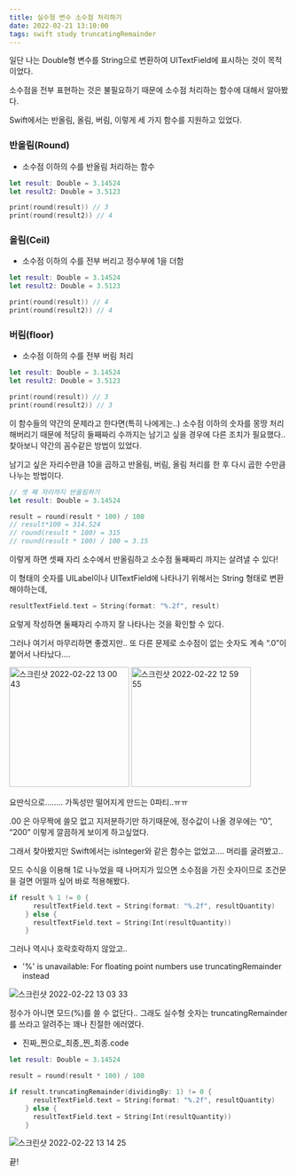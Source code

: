 ```yaml
---
title: 실수형 변수 소수점 처리하기
date: 2022-02-21 13:10:00
tags: swift study truncatingRemainder
---
```


일단 나는 Double형 변수를 String으로 변환하여 UITextField에 표시하는 것이 목적이었다.

소수점을 전부 표현하는 것은 불필요하기 때문에 소수점 처리하는 함수에 대해서 알아봤다.


Swift에서는 반올림, 올림, 버림, 이렇게 세 가지 함수를 지원하고 있었다.

### 반올림(Round)

- 소수점 이하의 수를 반올림 처리하는 함수

```swift
let result: Double = 3.14524
let result2: Double = 3.5123

print(round(result)) // 3
print(round(result2)) // 4
```

### 올림(Ceil)

- 소수점 이하의 수를 전부 버리고 정수부에 1을 더함

```swift
let result: Double = 3.14524
let result2: Double = 3.5123

print(round(result)) // 4
print(round(result2)) // 4
```

### 버림(floor)

- 소수점 이하의 수를 전부 버림 처리

```swift
let result: Double = 3.14524
let result2: Double = 3.5123

print(round(result)) // 3
print(round(result2)) // 3
```

이 함수들의 약간의 문제라고 한다면(특히 나에게는..) 소수점 이하의 숫자를 몽땅 처리해버리기 때문에 적당히 둘째짜리 수까지는 남기고 싶을 경우에 다른 조치가 필요했다.. 찾아보니 약간의 꼼수같은 방법이 있었다.

남기고 싶은 자리수만큼 10을 곱하고 반올림, 버림, 올림 처리를 한 후 다시 곱한 수만큼 나누는 방법이다.

```swift
// 셋 째 자리까지 반올림하기
let result: Double = 3.14524

result = round(result * 100) / 100
// result*100 = 314.524
// round(result * 100) = 315
// round(result * 100) / 100 = 3.15
```

이렇게 하면 셋째 자리 소수에서 반올림하고 소수점 둘째짜리 까지는 살려낼 수 있다!

이 형태의 숫자를 UILabel이나 UITextField에 나타나기 위해서는 String 형태로 변환해야하는데,

```swift
resultTextField.text = String(format: "%.2f", result)
```

요렇게 작성하면 둘째자리 수까지 잘 나타나는 것을 확인할 수 있다.

그러나 여기서 마무리하면 좋겠지만.. 또 다른 문제로 소수점이 없는 숫자도 계속 “.0”이 붙어서 나타났다....

<img width="216" alt="스크린샷 2022-02-22 13 00 43" src="https://user-images.githubusercontent.com/40792935/155061884-c1fb80ca-0d71-4d69-b7e6-dbdfc30ed465.png">

<img width="216" alt="스크린샷 2022-02-22 12 59 55" src="https://user-images.githubusercontent.com/40792935/155061917-92095ea6-8a7f-462d-8136-ca2612f5493e.png">

요딴식으로........ 가독성만 떨어지게 만드는 0파티..ㅠㅠ

.00 은 아무짝에 쓸모 없고 지저분하기만 하기때문에, 정수값이 나올 경우에는 “0”, “200” 이렇게 깔끔하게 보이게 하고싶었다. 

그래서 찾아봤지만 Swift에서는 isInteger와 같은 함수는 없었고.... 머리를 굴려봤고..

모드 수식을 이용해 1로 나누었을 때 나머지가 있으면 소수점을 가진 숫자이므로 조건문을 걸면 어떨까 싶어 바로 적용해봤다.

```swift
if result % 1 != 0 {
      resultTextField.text = String(format: "%.2f", resultQuantity)
    } else {
      resultTextField.text = String(Int(resultQuantity))
    }
```

그러나 역시나 호락호락하지 않았고..

- '%' is unavailable: For floating point numbers use truncatingRemainder instead

![스크린샷 2022-02-22 13 03 33](https://user-images.githubusercontent.com/40792935/155061936-b25eb972-fad9-415b-a86f-5aa71d6aff13.png)

정수가 아니면 모드(%)를 쓸 수 없단다.. 그래도 실수형 숫자는 truncatingRemainder를 쓰라고 알려주는 꽤나 친절한 에러였다.

- 진짜_찐으로_최종_찐_최종.code

```swift
let result: Double = 3.14524

result = round(result * 100) / 100

if result.truncatingRemainder(dividingBy: 1) != 0 {
      resultTextField.text = String(format: "%.2f", resultQuantity)
    } else {
      resultTextField.text = String(Int(resultQuantity))
    }
```

![스크린샷 2022-02-22 13 14 25](https://user-images.githubusercontent.com/40792935/155061997-7567f02b-02dd-48a6-9439-bb6cd24e1e47.png)

끝!
